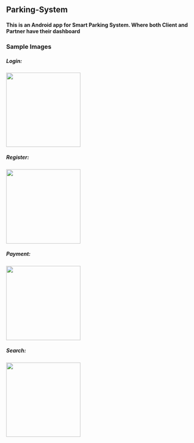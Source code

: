 ## Parking-System
#### This is an Android app for Smart Parking System. Where both Client and Partner have their dashboard 
### Sample Images

##### Login:
<img src="https://github.com/SagarJain-Work/Parking-System/blob/master/img/login.jpg" width="200">

##### Register:
<img src="https://github.com/SagarJain-Work/Parking-System/blob/master/img/register.jpg" width="200">

##### Payment:
<img src="https://github.com/SagarJain-Work/Parking-System/blob/master/img/payment.jpg" width="200">

##### Search:
<img src="https://github.com/SagarJain-Work/Parking-System/blob/master/img/search.jpg" width="200">
